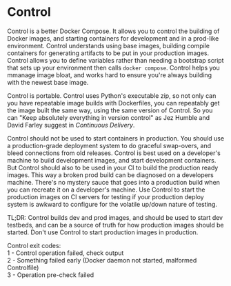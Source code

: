 # Control

Control is a better Docker Compose. It allows you to control the building of Docker images, and starting containers for development and in a prod-like environment. Control understands using base images, building compile containers for generating artifacts to be put in your production images. Control allows you to define variables rather than needing a bootstrap script that sets up your environment then calls ```docker compose```. Control helps you mmanage image bloat, and works hard to ensure you're always building with the newest base image.

Control is portable. Control uses Python's executable zip, so not only can you have repeatable image builds with Dockerfiles, you can repeatably get the image built the same way, using the same version of Control. So you can "Keep absolutely everything in version control" as Jez Humble and David Farley suggest in *Continuous Delivery*.

Control should not be used to start containers in production. You should use a production-grade deployment system to do graceful swap-overs, and bleed connections from old releases. Control is best used on a developer's machine to build development images, and start development containers. But Control should also to be used in your CI to build the production ready images. This way a broken prod build can be diagnosed on a developers machine. There's no mystery sauce that goes into a production build when you can recreate it on a developer's machine. Use Control to start the production images on CI servers for testing if your production deploy system is awkward to configure for the volatile up/down nature of testing.

TL;DR: Control builds dev and prod images, and should be used to start dev testbeds, and can be a source of truth for how production images should be started. Don't use Control to start production images in production.

Control exit codes:  
1 - Control operation failed, check output  
2 - Something failed early (Docker daemon not started, malformed Controlfile)  
3 - Operation pre-check failed
